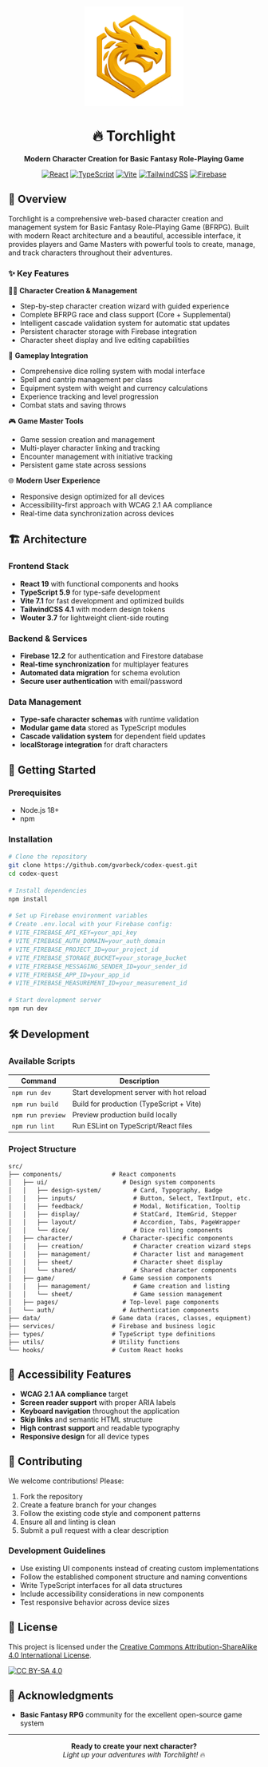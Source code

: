 <div align="center">
  <img src="./public/logo.webp" width="200" alt="Torchlight Logo" />
  
  # 🔥 Torchlight
  
  **Modern Character Creation for Basic Fantasy Role-Playing Game**
  
  [![React](https://img.shields.io/badge/React-19.1-61dafb?style=flat&logo=react)](https://reactjs.org/)
  [![TypeScript](https://img.shields.io/badge/TypeScript-5.9-3178c6?style=flat&logo=typescript)](https://www.typescriptlang.org/)
  [![Vite](https://img.shields.io/badge/Vite-7.1-646cff?style=flat&logo=vite)](https://vitejs.dev/)
  [![TailwindCSS](https://img.shields.io/badge/TailwindCSS-4.1-06b6d4?style=flat&logo=tailwindcss)](https://tailwindcss.com/)
  [![Firebase](https://img.shields.io/badge/Firebase-12.2-ffca28?style=flat&logo=firebase)](https://firebase.google.com/)
  
</div>

## 🎯 Overview

Torchlight is a comprehensive web-based character creation and management system for Basic Fantasy Role-Playing Game (BFRPG). Built with modern React architecture and a beautiful, accessible interface, it provides players and Game Masters with powerful tools to create, manage, and track characters throughout their adventures.

### ✨ Key Features

🧙‍♂️ **Character Creation & Management**

- Step-by-step character creation wizard with guided experience
- Complete BFRPG race and class support (Core + Supplemental)
- Intelligent cascade validation system for automatic stat updates
- Persistent character storage with Firebase integration
- Character sheet display and live editing capabilities

🎲 **Gameplay Integration**

- Comprehensive dice rolling system with modal interface
- Spell and cantrip management per class
- Equipment system with weight and currency calculations
- Experience tracking and level progression
- Combat stats and saving throws

🎮 **Game Master Tools**

- Game session creation and management
- Multi-player character linking and tracking
- Encounter management with initiative tracking
- Persistent game state across sessions

🌐 **Modern User Experience**

- Responsive design optimized for all devices
- Accessibility-first approach with WCAG 2.1 AA compliance
- Real-time data synchronization across devices

## 🏗️ Architecture

### Frontend Stack

- **React 19** with functional components and hooks
- **TypeScript 5.9** for type-safe development
- **Vite 7.1** for fast development and optimized builds
- **TailwindCSS 4.1** with modern design tokens
- **Wouter 3.7** for lightweight client-side routing

### Backend & Services

- **Firebase 12.2** for authentication and Firestore database
- **Real-time synchronization** for multiplayer features
- **Automated data migration** for schema evolution
- **Secure user authentication** with email/password

### Data Management

- **Type-safe character schemas** with runtime validation
- **Modular game data** stored as TypeScript modules
- **Cascade validation system** for dependent field updates
- **localStorage integration** for draft characters

## 🚀 Getting Started

### Prerequisites

- Node.js 18+
- npm

### Installation

```bash
# Clone the repository
git clone https://github.com/gvorbeck/codex-quest.git
cd codex-quest

# Install dependencies
npm install

# Set up Firebase environment variables
# Create .env.local with your Firebase config:
# VITE_FIREBASE_API_KEY=your_api_key
# VITE_FIREBASE_AUTH_DOMAIN=your_auth_domain
# VITE_FIREBASE_PROJECT_ID=your_project_id
# VITE_FIREBASE_STORAGE_BUCKET=your_storage_bucket
# VITE_FIREBASE_MESSAGING_SENDER_ID=your_sender_id
# VITE_FIREBASE_APP_ID=your_app_id
# VITE_FIREBASE_MEASUREMENT_ID=your_measurement_id

# Start development server
npm run dev
```

## 🛠️ Development

### Available Scripts

| Command           | Description                              |
| ----------------- | ---------------------------------------- |
| `npm run dev`     | Start development server with hot reload |
| `npm run build`   | Build for production (TypeScript + Vite) |
| `npm run preview` | Preview production build locally         |
| `npm run lint`    | Run ESLint on TypeScript/React files     |

### Project Structure

```
src/
├── components/              # React components
│   ├── ui/                     # Design system components
│   │   ├── design-system/         # Card, Typography, Badge
│   │   ├── inputs/                # Button, Select, TextInput, etc.
│   │   ├── feedback/              # Modal, Notification, Tooltip
│   │   ├── display/               # StatCard, ItemGrid, Stepper
│   │   ├── layout/                # Accordion, Tabs, PageWrapper
│   │   └── dice/                  # Dice rolling components
│   ├── character/              # Character-specific components
│   │   ├── creation/              # Character creation wizard steps
│   │   ├── management/            # Character list and management
│   │   ├── sheet/                 # Character sheet display
│   │   └── shared/                # Shared character components
│   ├── game/                   # Game session components
│   │   ├── management/            # Game creation and listing
│   │   └── sheet/                 # Game session management
│   ├── pages/                  # Top-level page components
│   └── auth/                   # Authentication components
├── data/                    # Game data (races, classes, equipment)
├── services/                # Firebase and business logic
├── types/                   # TypeScript type definitions
├── utils/                   # Utility functions
└── hooks/                   # Custom React hooks
```

## 📱 Accessibility Features

- **WCAG 2.1 AA compliance** target
- **Screen reader support** with proper ARIA labels
- **Keyboard navigation** throughout the application
- **Skip links** and semantic HTML structure
- **High contrast support** and readable typography
- **Responsive design** for all device types

## 🤝 Contributing

We welcome contributions! Please:

1. Fork the repository
2. Create a feature branch for your changes
3. Follow the existing code style and component patterns
4. Ensure all and linting is clean
5. Submit a pull request with a clear description

### Development Guidelines

- Use existing UI components instead of creating custom implementations
- Follow the established component structure and naming conventions
- Write TypeScript interfaces for all data structures
- Include accessibility considerations in new components
- Test responsive behavior across device sizes

## 📄 License

This project is licensed under the [Creative Commons Attribution-ShareAlike 4.0 International License](http://creativecommons.org/licenses/by-sa/4.0/).

[![CC BY-SA 4.0](https://licensebuttons.net/l/by-sa/4.0/88x31.png)](http://creativecommons.org/licenses/by-sa/4.0/)

## 🙏 Acknowledgments

- **Basic Fantasy RPG** community for the excellent open-source game system

---

<div align="center">
  <strong>Ready to create your next character?</strong><br>
  <em>Light up your adventures with Torchlight!</em> 🔥
</div>
